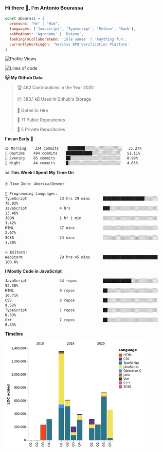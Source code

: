 ### Hi there 👋, I'm Antonio Bourassa

```javascript
const abourass = {
  pronouns: "He" | "Him",
  languages: ['Javascript', 'Typescript', 'Python', 'Bash'],
  askMeAbout: 'Agronomy' | 'Botany',
  lookingToCollaborateOn: 'Idle Games' | 'Anything fun',
  currentlyWorkingOn: 'Veritas BPO Verification Platform'
}
```

<!--START_SECTION:waka-->
![Profile Views](http://img.shields.io/badge/Profile%20Views-11-blue)

![Lines of code](https://img.shields.io/badge/From%20Hello%20World%20I%27ve%20Written-28.1%20million%20lines%20of%20code-blue)

**🐱 My Github Data** 

> 🏆 462 Contributions in the Year 2020
 > 
> 📦 383.1 kB Used in Github's Storage 
 > 
> 💼 Opted to Hire
 > 
> 📜 71 Public Repositories 
 > 
> 🔑 5 Private Repositories  

**I'm an Early 🐤** 

```text
🌞 Morning    334 commits    ████████░░░░░░░░░░░░░░░░░   35.27% 
🌆 Daytime    484 commits    ████████████░░░░░░░░░░░░░   51.11% 
🌃 Evening    85 commits     ██░░░░░░░░░░░░░░░░░░░░░░░   8.98% 
🌙 Night      44 commits     █░░░░░░░░░░░░░░░░░░░░░░░░   4.65%

```


📊 **This Week I Spent My Time On** 

```text
⌚︎ Time Zone: America/Denver

💬 Programming Languages: 
TypeScript               23 hrs 29 mins      ███████████████████░░░░░░   78.92% 
JavaScript               4 hrs               ███░░░░░░░░░░░░░░░░░░░░░░   13.46% 
JSON                     1 hr 1 min          ░░░░░░░░░░░░░░░░░░░░░░░░░   3.42% 
HTML                     37 mins             ░░░░░░░░░░░░░░░░░░░░░░░░░   2.07% 
SCSS                     24 mins             ░░░░░░░░░░░░░░░░░░░░░░░░░   1.36%

🔥 Editors: 
WebStorm                 29 hrs 45 mins      █████████████████████████   100.0%

```

**I Mostly Code in JavaScript** 

```text
JavaScript               44 repos            █████████████░░░░░░░░░░░░   52.38% 
HTML                     9 repos             ██░░░░░░░░░░░░░░░░░░░░░░░   10.71% 
CSS                      8 repos             ██░░░░░░░░░░░░░░░░░░░░░░░   9.52% 
TypeScript               7 repos             ██░░░░░░░░░░░░░░░░░░░░░░░   8.33% 
C++                      7 repos             ██░░░░░░░░░░░░░░░░░░░░░░░   8.33%

```


**Timeline**

![Chart not found](https://raw.githubusercontent.com/Abourass/Abourass/master/charts/bar_graph.png) 


<!--END_SECTION:waka-->

<!--
**Abourass/Abourass** is a ✨ _special_ ✨ repository because its `README.md` (this file) appears on your GitHub profile.

Here are some ideas to get you started:

- 🔭 I’m currently working on ...
- 🌱 I’m currently learning ...
- 👯 I’m looking to collaborate on ...
- 🤔 I’m looking for help with ...
- 💬 Ask me about ...
- 📫 How to reach me: ...
- 😄 Pronouns: ...
- ⚡ Fun fact: ...
-->
